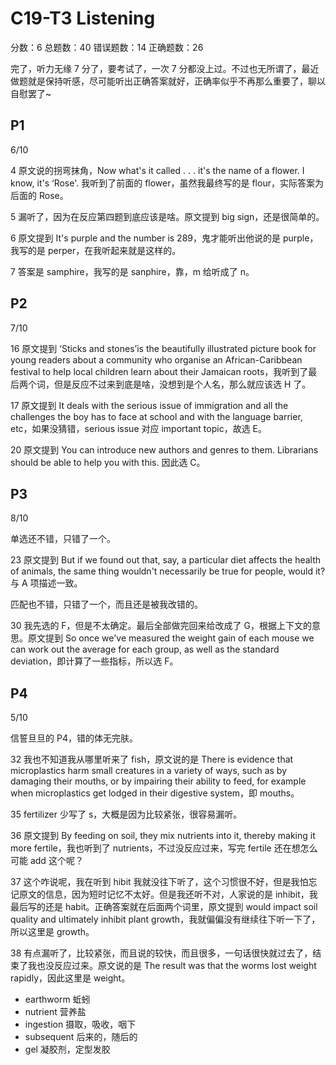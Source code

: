 # C19-T3 Listening

分数：6    总题数：40    错误题数：14   正确题数：26

完了，听力无缘 7 分了，要考试了，一次 7 分都没上过。不过也无所谓了，最近做题就是保持听感，尽可能听出正确答案就好，正确率似乎不再那么重要了，聊以自慰罢了~

## P1

6/10

4 原文说的拐弯抹角，Now what's it called . . . it's the name of a flower. I know, it's ‘Rose'. 我听到了前面的 flower，虽然我最终写的是 flour，实际答案为后面的 Rose。

5 漏听了，因为在反应第四题到底应该是啥。原文提到 big sign，还是很简单的。

6 原文提到 It's purple and the number is 289，鬼才能听出他说的是 purple，我写的是 perper，在我听起来就是这样的。

7 答案是 samphire，我写的是 sanphire，靠，m 给听成了 n。

## P2

7/10

16 原文提到 ‘Sticks and stones’is the beautifully illustrated picture book for young readers about a community who organise an African-Caribbean festival to help local children learn about their Jamaican roots，我听到了最后两个词，但是反应不过来到底是啥，没想到是个人名，那么就应该选 H 了。

17 原文提到 It deals with the serious issue of immigration and all the challenges the boy has to face at school and with the language barrier, etc，如果没猜错，serious issue 对应 important topic，故选 E。

20 原文提到 You can introduce new authors and genres to them. Librarians should be able to help you with this. 因此选 C。

## P3

8/10

单选还不错，只错了一个。

23 原文提到 But if we found out that, say, a particular diet affects the health of animals, the same thing wouldn't necessarily be true for people, would it? 与 A 项描述一致。

匹配也不错，只错了一个，而且还是被我改错的。

30 我先选的 F，但是不太确定。最后全部做完回来给改成了 G，根据上下文的意思。原文提到 So once we've measured the weight gain of each mouse we can work out the average for each group, as well as the standard deviation，即计算了一些指标，所以选 F。

## P4

5/10

信誓旦旦的 P4，错的体无完肤。

32 我也不知道我从哪里听来了 fish，原文说的是 There is evidence that microplastics harm small creatures in a variety of ways, such as by damaging their mouths, or by impairing their ability to feed, for example when microplastics get lodged in their digestive system，即 mouths。

35 fertilizer 少写了 s，大概是因为比较紧张，很容易漏听。

36 原文提到 By feeding on soil, they mix nutrients into it, thereby making it more fertile，我也听到了 nutrients，不过没反应过来，写完 fertile 还在想怎么可能 add 这个呢？

37 这个咋说呢，我在听到 hibit 我就没往下听了，这个习惯很不好，但是我怕忘记原文的信息，因为短时记忆不太好。但是我还听不对，人家说的是 inhibit，我最后写的还是 habit。正确答案就在后面两个词里，原文提到 would impact soil quality and ultimately inhibit plant growth，我就偏偏没有继续往下听一下了，所以这里是 growth。

38 有点漏听了，比较紧张，而且说的较快，而且很多，一句话很快就过去了，结束了我也没反应过来。原文说的是 The result was that the worms lost weight rapidly，因此这里是 weight。

- earthworm 蚯蚓
- nutrient 营养盐
- ingestion 摄取，吸收，咽下
- subsequent 后来的，随后的
- gel 凝胶剂，定型发胶
